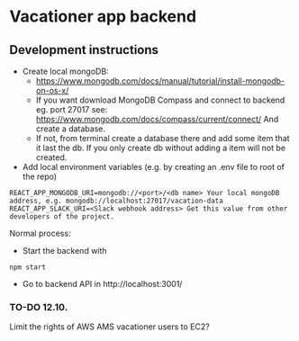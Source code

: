 # Vacationer app backend

## Development instructions
* Create local mongoDB: 
    - https://www.mongodb.com/docs/manual/tutorial/install-mongodb-on-os-x/
    - If you want download MongoDB Compass and connect to backend eg. port 27017 see: 
    https://www.mongodb.com/docs/compass/current/connect/ And create a database. 
    - If not, from terminal create a database there and add some item that it last the db. If you only create db without adding a item will not be created.
* Add local environment variables (e.g. by creating an .env file to root of the repo)
```
REACT_APP_MONGODB_URI=mongodb://<port>/<db name> Your local mongoDB address, e.g. mongodb://localhost:27017/vacation-data 
REACT_APP_SLACK_URI=<Slack webhook address> Get this value from other developers of the project.
```

Normal process:
- Start the backend with
```
npm start
```
- Go to backend API in http://localhost:3001/<ENDPOINT>

### TO-DO 12.10.
Limit the rights of AWS AMS vacationer users to EC2?